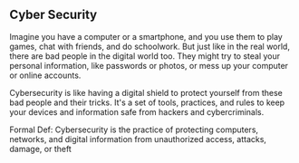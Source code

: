 ## Cyber Security

Imagine you have a computer or a smartphone, and you use them to play games, chat with friends, and do schoolwork. But just like in the real world, there are bad people in the digital world too. They might try to steal your personal information, like passwords or photos, or mess up your computer or online accounts.

Cybersecurity is like having a digital shield to protect yourself from these bad people and their tricks. It's a set of tools, practices, and rules to keep your devices and information safe from hackers and cybercriminals.

Formal Def: Cybersecurity is the practice of protecting computers, networks, and digital information from unauthorized access, attacks, damage, or theft
